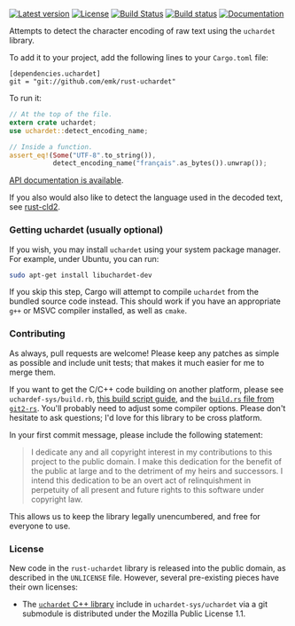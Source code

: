 [![Latest version](https://img.shields.io/crates/v/uchardet.svg)](https://crates.io/crates/uchardet) [![License](https://img.shields.io/crates/l/uchardet.svg)](http://unlicense.org/) [![Build Status](https://travis-ci.org/emk/rust-uchardet.svg?branch=master)](https://travis-ci.org/emk/rust-uchardet) [![Build status](https://ci.appveyor.com/api/projects/status/5qas95gi8935jtn8?svg=true)](https://ci.appveyor.com/project/emk/rust-uchardet) [![Documentation](https://img.shields.io/badge/documentation-docs.rs-yellow.svg)](https://docs.rs/uchardet/)

Attempts to detect the character encoding of raw text using the `uchardet`
library.

To add it to your project, add the following lines to your `Cargo.toml`
file:

```
[dependencies.uchardet]
git = "git://github.com/emk/rust-uchardet"
```

To run it:

```rust
// At the top of the file.
extern crate uchardet;
use uchardet::detect_encoding_name;

// Inside a function.
assert_eq!(Some("UTF-8".to_string()),
           detect_encoding_name("français".as_bytes()).unwrap());
```

[API documentation is available][apidoc].

If you also would also like to detect the language used in the decoded
text, see [rust-cld2](https://github.com/emk/rust-cld2).

[apidoc]: http://www.rust-ci.org/emk/rust-uchardet/doc/uchardet/
[cld2]: https://github.com/emk/rust-cld2

### Getting uchardet (usually optional)

If you wish, you may install `uchardet` using your system package manager.
For example, under Ubuntu, you can run:

```sh
sudo apt-get install libuchardet-dev
```

If you skip this step, Cargo will attempt to compile `uchardet` from the
bundled source code instead.  This should work if you have an appropriate
`g++` or MSVC compiler installed, as well as `cmake`.

### Contributing

As always, pull requests are welcome!  Please keep any patches as simple as
possible and include unit tests; that makes it much easier for me to merge
them.

If you want to get the C/C++ code building on another platform, please see
`uchardef-sys/build.rb`, [this build script guide][build-script], and the
[`build.rs` file from `git2-rs`][git2].  You'll probably need to adjust
some compiler options.  Please don't hesitate to ask questions; I'd love
for this library to be cross platform.

[build-script]: http://doc.crates.io/build-script.html
[git2]: https://github.com/alexcrichton/git2-rs/blob/master/libgit2-sys/build.rs

In your first commit message, please include the following statement:

> I dedicate any and all copyright interest in my contributions to this
project to the public domain. I make this dedication for the benefit of the
public at large and to the detriment of my heirs and successors. I intend
this dedication to be an overt act of relinquishment in perpetuity of all
present and future rights to this software under copyright law.

This allows us to keep the library legally unencumbered, and free for
everyone to use.

### License

New code in the `rust-uchardet` library is released into the public domain,
as described in the `UNLICENSE` file.  However, several pre-existing pieces
have their own licenses:

- The [`uchardet` C++ library][cxx] include in `uchardet-sys/uchardet` via
  a git submodule is distributed under the Mozilla Public License 1.1.

[cxx]: https://code.google.com/p/uchardet/
[git2-rs]: https://github.com/alexcrichton/git2-rs/
